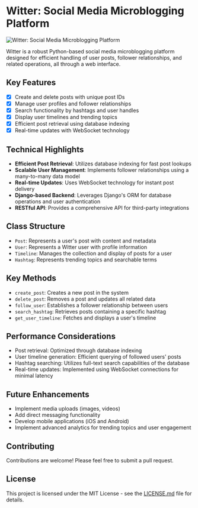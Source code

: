 # Witter: Social Media Microblogging Platform

<img src="witter/images/Witter-Social-Media-Microblogging-Platform-logo.jpg" alt="Witter: Social Media Microblogging Platform" title="Witter: Social Media Microblogging Platform" />

Witter is a robust Python-based social media microblogging platform designed for efficient handling of user posts, follower relationships, and related operations, all through a web interface.

## Key Features

- [x] Create and delete posts with unique post IDs
- [x] Manage user profiles and follower relationships
- [x] Search functionality by hashtags and user handles
- [x] Display user timelines and trending topics
- [x] Efficient post retrieval using database indexing
- [x] Real-time updates with WebSocket technology

## Technical Highlights

- **Efficient Post Retrieval**: Utilizes database indexing for fast post lookups
- **Scalable User Management**: Implements follower relationships using a many-to-many data model
- **Real-time Updates**: Uses WebSocket technology for instant post delivery
- **Django-based Backend**: Leverages Django's ORM for database operations and user authentication
- **RESTful API**: Provides a comprehensive API for third-party integrations

## Class Structure

- `Post`: Represents a user's post with content and metadata
- `User`: Represents a Witter user with profile information
- `Timeline`: Manages the collection and display of posts for a user
- `Hashtag`: Represents trending topics and searchable terms

## Key Methods

- `create_post`: Creates a new post in the system
- `delete_post`: Removes a post and updates all related data
- `follow_user`: Establishes a follower relationship between users
- `search_hashtag`: Retrieves posts containing a specific hashtag
- `get_user_timeline`: Fetches and displays a user's timeline

## Performance Considerations

- Post retrieval: Optimized through database indexing
- User timeline generation: Efficient querying of followed users' posts
- Hashtag searching: Utilizes full-text search capabilities of the database
- Real-time updates: Implemented using WebSocket connections for minimal latency

## Future Enhancements

- Implement media uploads (images, videos)
- Add direct messaging functionality
- Develop mobile applications (iOS and Android)
- Implement advanced analytics for trending topics and user engagement

## Contributing

Contributions are welcome! Please feel free to submit a pull request.

## License

This project is licensed under the MIT License - see the [LICENSE.md](LICENSE.md) file for details.
